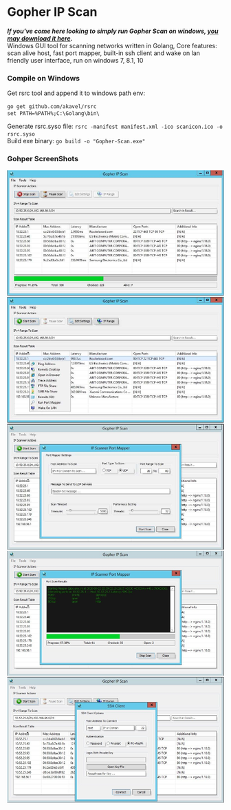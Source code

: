 # Gopher IP Scan
***If you've come here looking to simply run Gopher Scan on windows, [you may download it here](https://github.com/Sina-Ghaderi/gopher-scan/releases/).***  
Windows GUI tool for scanning networks written in Golang, Core features:  
scan alive host, fast port mapper, built-in ssh client and wake on lan  
friendly user interface, run on windows 7, 8.1, 10   


### Compile on Windows
Get rsrc tool and append it to windows path env:  
```
go get github.com/akavel/rsrc
set PATH=%PATH%;C:\Golang\bin\
```
Generate rsrc.syso file: `rsrc -manifest manifest.xml -ico scanicon.ico -o rsrc.syso`  
Build exe binary: `go build -o "Gopher-Scan.exe"`

### Gohper ScreenShots
![Screenshot](screenshot-main.jpg) ![Screenshot](screenshot-mainrc.jpg) ![Screenshot](screenshot-mapp.jpg) ![Screenshot](screenshot-maprs.jpg) ![Screenshot](screenshot-sshcli.jpg)
